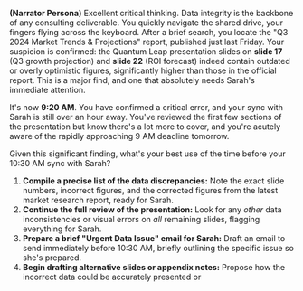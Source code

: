 
**(Narrator Persona)**
Excellent critical thinking. Data integrity is the backbone of any consulting deliverable. You quickly navigate the shared drive, your fingers flying across the keyboard. After a brief search, you locate the "Q3 2024 Market Trends & Projections" report, published just last Friday. Your suspicion is confirmed: the Quantum Leap presentation slides on **slide 17** (Q3 growth projection) and **slide 22** (ROI forecast) indeed contain outdated or overly optimistic figures, significantly higher than those in the official report. This is a major find, and one that absolutely needs Sarah's immediate attention.

It's now **9:20 AM**. You have confirmed a critical error, and your sync with Sarah is still over an hour away. You've reviewed the first few sections of the presentation but know there's a lot more to cover, and you're acutely aware of the rapidly approaching 9 AM deadline tomorrow.

Given this significant finding, what's your best use of the time before your 10:30 AM sync with Sarah?

1.  **Compile a precise list of the data discrepancies:** Note the exact slide numbers, incorrect figures, and the corrected figures from the latest market research report, ready for Sarah.
2.  **Continue the full review of the presentation:** Look for any *other* data inconsistencies or visual errors on *all* remaining slides, flagging everything for Sarah.
3.  **Prepare a brief "Urgent Data Issue" email for Sarah:** Draft an email to send immediately before 10:30 AM, briefly outlining the specific issue so she's prepared.
4.  **Begin drafting alternative slides or appendix notes:** Propose how the incorrect data could be accurately presented or
